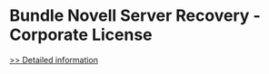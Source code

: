 # Bundle Novell Server Recovery - Corporate License
[>> Detailed information](https://secure.element5.com/esales/product.html?productid=300336778&affiliateid=200057808)
